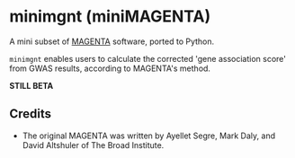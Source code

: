 # minimgnt (miniMAGENTA)

A mini subset of [MAGENTA](https://www.broadinstitute.org/mpg/magenta/) software, ported to Python.

`minimgnt` enables users to calculate the corrected 'gene association score' from GWAS results, according to MAGENTA's method.

**STILL BETA**

## Credits

* The original MAGENTA was written by Ayellet Segre, Mark Daly, and David Altshuler of The Broad Institute.

